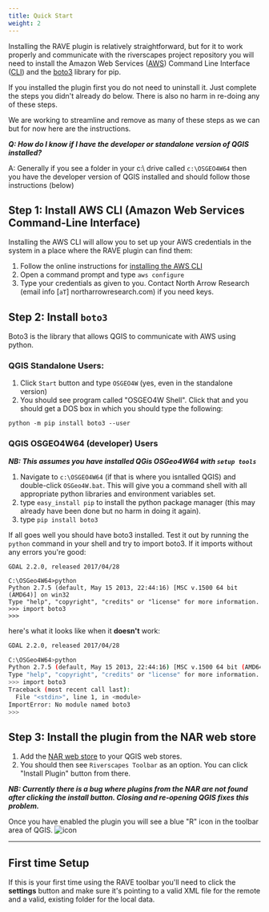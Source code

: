 ```yaml
---
title: Quick Start
weight: 2
---
```


Installing the RAVE plugin is relatively straightforward, but for it to work properly and communicate with the riverscapes project repository you will need to install the Amazon Web Services ([AWS](https://aws.amazon.com)) Command Line Interface ([CLI](https://aws.amazon.com/cli/)) and the [boto3](https://boto3.readthedocs.io/en/latest/) library for pip.

If you installed the plugin first you do not need to uninstall it. Just complete the steps you didn't already do below. There is also no harm in re-doing any of these steps.

We are working to streamline and remove as many of these steps as we can but for now here are the instructions.

***Q: How do I know if I have the developer or standalone version of QGIS installed?***

A: Generally if you see a folder in your c:\ drive called `c:\OSGEO4W64` then you have the developer version of QGIS installed and should follow those instructions (below)

## Step 1: Install AWS CLI (Amazon Web Services Command-Line Interface)

Installing the AWS CLI will allow you to set up your AWS credentials in the system in a place where the RAVE plugin can find them:

1. Follow the online instructions for [installing the AWS CLI](http://docs.aws.amazon.com/cli/latest/userguide/installing.html)
2. Open a command prompt and type `aws configure`
3. Type your credentials as given to you. Contact North Arrow Research (email info [`aT`] northarrowresearch.com) if you need keys.

## Step 2: Install `boto3`

Boto3 is the library that allows QGIS to communicate with AWS using python.

### QGIS Standalone Users:

1. Click `Start` button and type `OSGEO4W` (yes, even in the standalone version)
2. You should see program called "OSGEO4W Shell". Click that and you should get a DOS box in which you should type the following:

```
python -m pip install boto3 --user
```

### QGIS OSGEO4W64 (developer) Users 

***NB: This assumes you have installed QGis OSGeo4W64 with `setup tools`***

1. Navigate to `c:\OSGEO4W64` (if that is where you isntalled QGIS) and double-click `OSGeo4W.bat`. This will give you a command shell with all appropriate python libraries and environment variables set.
2. type `easy_install pip` to install the python package manager (this may already have been done but no harm in doing it again).
3. type `pip install boto3` 

If all goes well you should have boto3 installed. Test it out by running the `python` command in your shell and try to import boto3. If it imports without any errors you're good:

```
GDAL 2.2.0, released 2017/04/28

C:\OSGeo4W64>python
Python 2.7.5 (default, May 15 2013, 22:44:16) [MSC v.1500 64 bit (AMD64)] on win32
Type "help", "copyright", "credits" or "license" for more information.
>>> import boto3
>>>
```

here's what it looks like when it **doesn't** work:

```bash
GDAL 2.2.0, released 2017/04/28

C:\OSGeo4W64>python
Python 2.7.5 (default, May 15 2013, 22:44:16) [MSC v.1500 64 bit (AMD64)] on win32
Type "help", "copyright", "credits" or "license" for more information.
>>> import boto3
Traceback (most recent call last):
  File "<stdin>", line 1, in <module>
ImportError: No module named boto3
>>>
```


## Step 3: Install the plugin from the NAR web store

1. Add the [NAR web store](http://riverscapes.northarrowresearch.com/plugins.xml) to your QGIS web stores. 
2. You should then see `Riverscapes Toolbar` as an option. You can click "Install Plugin" button from there. 

***NB: Currently there is a bug where plugins from the NAR are not found after clicking the install button. Closing and re-opening QGIS fixes this problem.***

Once you have enabled the plugin you will see a blue "R" icon in the toolbar area of QGIS. ![icon]({{site_url}}/images/toolbar_icon.png)

----------

## First time Setup

If this is your first time using the RAVE toolbar you'll need to click the **settings** button and make sure it's pointing to a valid XML file for the remote and a valid, existing folder for the local data.